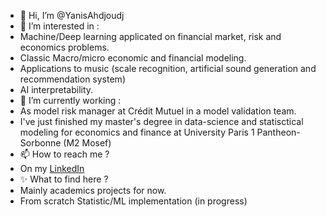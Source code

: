 - 👋 Hi, I’m @YanisAhdjoudj
- 👀 I’m interested in :
-  Machine/Deep learning applicated on financial market, risk and economics problems.
-  Classic Macro/micro economic and financial modeling.
-  Applications to music (scale recognition, artificial sound generation and recommendation system)
-  AI interpretability.
- 🌱 I’m currently working :
-  As model risk manager at Crédit Mutuel in a model validation team.
-  I've just finished my master's degree in data-science and statisctical modeling for economics and finance at University Paris 1 Pantheon-Sorbonne (M2 Mosef) 
- 📫 How to reach me ?
-  On my [LinkedIn](https://www.linkedin.com/in/yanis-ahdjoudj-979458186)
- ✨ What to find here ? 
-  Mainly academics projects for now.
-  From scratch Statistic/ML implementation (in progress)


<!---
YanisAhdjoudj/YanisAhdjoudj is a ✨ special ✨ repository because its `README.md` (this file) appears on your GitHub profile.
You can click the Preview link to take a look at your changes.
--->
